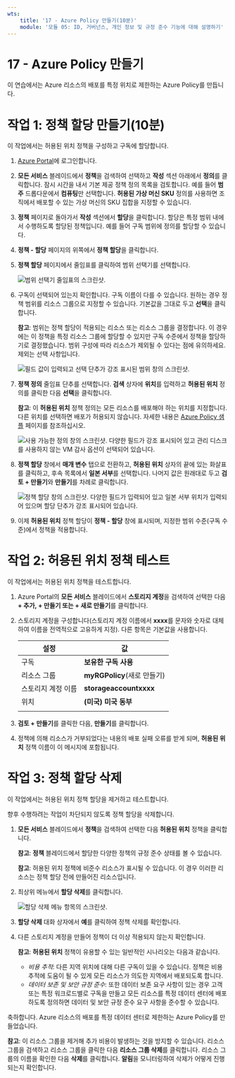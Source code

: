 ```yaml
---
wts:
    title: '17 - Azure Policy 만들기(10분)'
    module: '모듈 05: ID, 거버넌스, 개인 정보 및 규정 준수 기능에 대해 설명하기'
---
```

# 17 - Azure Policy 만들기

이 연습에서는 Azure 리소스의 배포를 특정 위치로 제한하는 Azure Policy를 만듭니다.

# 작업 1: 정책 할당 만들기(10분)

이 작업에서는 허용된 위치 정책을 구성하고 구독에 할당합니다. 

1. [Azure Portal](https://portal.azure.com)에 로그인합니다.

2. **모든 서비스** 블레이드에서 **정책**을 검색하여 선택하고 **작성** 섹션 아래에서 **정의**를 클릭합니다.  잠시 시간을 내서 기본 제공 정책 정의 목록을 검토합니다. 예를 들어 **범주** 드롭다운에서 **컴퓨팅**만 선택합니다. **허용된 가상 머신 SKU** 정의를 사용하면 조직에서 배포할 수 있는 가상 머신의 SKU 집합을 지정할 수 있습니다.

3. **정책** 페이지로 돌아가서 **작성** 섹션에서 **할당**을 클릭합니다. 할당은 특정 범위 내에서 수행하도록 할당된 정책입니다. 예를 들어 구독 범위에 정의를 할당할 수 있습니다. 

4. **정책 - 할당** 페이지의 위쪽에서 **정책 할당**을 클릭합니다.

5. **정책 할당** 페이지에서 줄임표를 클릭하여 범위 선택기를 선택합니다.

    ![범위 선택기 줄임표의 스크린샷.](../images/1401.png)

6. 구독이 선택되어 있는지 확인합니다. 구독 이름이 다를 수 있습니다. 원하는 경우 정책 범위를 리소스 그룹으로 지정할 수 있습니다. 기본값을 그대로 두고 **선택**을 클릭합니다. 

    **참고**: 범위는 정책 할당이 적용되는 리소스 또는 리소스 그룹을 결정합니다. 이 경우에는 이 정책을 특정 리소스 그룹에 할당할 수 있지만 구독 수준에서 정책을 할당하기로 결정했습니다. 범위 구성에 따라 리소스가 제외될 수 있다는 점에 유의하세요. 제외는 선택 사항입니다.

    ![필드 값이 입력되고 선택 단추가 강조 표시된 범위 창의 스크린샷. ](../images/1402.png)

7. **정책 정의** 줄임표 단추를 선택합니다. **검색** 상자에 **위치**를 입력하고 **허용된 위치** 정의를 클릭한 다음 **선택**을 클릭합니다.

    **참고**: 이 **허용된 위치** 정책 정의는 모든 리소스를 배포해야 하는 위치를 지정합니다. 다른 위치를 선택하면 배포가 허용되지 않습니다. 자세한 내용은 [Azure Policy 샘플](https://docs.microsoft.com/ko-kr/azure/governance/policy/samples/index) 페이지를 참조하십시오.

   ![사용 가능한 정의 창의 스크린샷. 다양한 필드가 강조 표시되어 있고 관리 디스크를 사용하지 않는 VM 감사 옵션이 선택되어 있습니다.](../images/1403.png)

8.  **정책 할당** 창에서 **매개 변수** 탭으로 전환하고, **허용된 위치** 상자의 끝에 있는 화살표를 클릭하고, 후속 목록에서 **일본 서부**를 선택합니다. 나머지 값은 원래대로 두고 **검토 + 만들기**와 **만들기**를 차례로 클릭합니다.

    ![정책 할당 창의 스크린샷. 다양한 필드가 입력되어 있고 일본 서부 위치가 입력되어 있으며 할당 단추가 강조 표시되어 있습니다.](../images/1404.png)

9. 이제 **허용된 위치** 정책 할당이 **정책 - 할당** 창에 표시되며, 지정한 범위 수준(구독 수준)에서 정책을 적용합니다.

# 작업 2: 허용된 위치 정책 테스트

이 작업에서는 허용된 위치 정책을 테스트합니다. 

1. Azure Portal의 **모든 서비스** 블레이드에서 **스토리지 계정**을 검색하여 선택한 다음 **+ 추가, + 만들기 또는 + 새로 만들기**를 클릭합니다.

2. 스토리지 계정을 구성합니다(스토리지 계정 이름에서 **xxxx**를 문자와 숫자로 대체하여 이름을 전역적으로 고유하게 지정). 다른 항목은 기본값을 사용합니다. 

    | 설정 | 값 | 
    | --- | --- |
    | 구독 | **보유한 구독 사용** |
    | 리소스 그룹 | **myRGPolicy**(새로 만들기) |
    | 스토리지 계정 이름 | **storageaccountxxxx** |
    | 위치 | **(미국) 미국 동부** |
    | | |

3. **검토 + 만들기**를 클릭한 다음, **만들기**를 클릭합니다. 

4. 정책에 의해 리소스가 거부되었다는 내용의 배포 실패 오류를 받게 되며, **허용된 위치** 정책 이름이 이 메시지에 포함됩니다.

# 작업 3: 정책 할당 삭제

이 작업에서는 허용된 위치 정책 할당을 제거하고 테스트합니다. 

향후 수행하려는 작업이 차단되지 않도록 정책 할당을 삭제합니다.

1. **모든 서비스** 블레이드에서 **정책**을 검색하여 선택한 다음 **허용된 위치** 정책을 클릭합니다.

    **참고**: **정책** 블레이드에서 할당한 다양한 정책의 규정 준수 상태를 볼 수 있습니다.

    **참고**: 허용된 위치 정책에 비준수 리소스가 표시될 수 있습니다. 이 경우 이러한 리소스는 정책 할당 전에 만들어진 리소스입니다.

2. 최상위 메뉴에서 **할당 삭제**를 클릭합니다.

   ![할당 삭제 메뉴 항목의 스크린샷.](../images/1407.png)

3. **할당 삭제** 대화 상자에서 **예**를 클릭하여 정책 삭제를 확인합니다.

4. 다른 스토리지 계정을 만들어 정책이 더 이상 적용되지 않는지 확인합니다.

    **참고**: **허용된 위치** 정책이 유용할 수 있는 일반적인 시나리오는 다음과 같습니다. 
    - *비용 추적*: 다른 지역 위치에 대해 다른 구독이 있을 수 있습니다. 정책은 비용 추적에 도움이 될 수 있게 모든 리소스가 의도한 지역에서 배포되도록 합니다. 
    - *데이터 보존 및 보안 규정 준수*: 또한 데이터 보존 요구 사항이 있는 경우 고객 또는 특정 워크로드별로 구독을 만들고 모든 리소스를 특정 데이터 센터에 배포하도록 정의하면 데이터 및 보안 규정 준수 요구 사항을 준수할 수 있습니다.

축하합니다. Azure 리소스의 배포를 특정 데이터 센터로 제한하는 Azure Policy를 만들었습니다.

**참고**: 이 리소스 그룹을 제거해 추가 비용이 발생하는 것을 방지할 수 있습니다. 리소스 그룹을 검색하고 리소스 그룹을 클릭한 다음 **리소스 그룹 삭제**를 클릭합니다. 리소스 그룹의 이름을 확인한 다음 **삭제**를 클릭합니다. **알림**을 모니터링하여 삭제가 어떻게 진행되는지 확인합니다.
